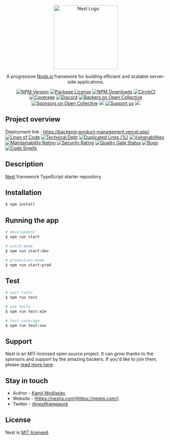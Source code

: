 <p align="center">
  <a href="http://nestjs.com/" target="blank"><img src="https://nestjs.com/img/logo-small.svg" width="200" alt="Nest Logo" /></a>
</p>

[circleci-image]: https://img.shields.io/circleci/build/github/nestjs/nest/master?token=abc123def456
[circleci-url]: https://circleci.com/gh/nestjs/nest

  <p align="center">A progressive <a href="http://nodejs.org" target="_blank">Node.js</a> framework for building efficient and scalable server-side applications.</p>
    <p align="center">
<a href="https://www.npmjs.com/~nestjscore" target="_blank"><img src="https://img.shields.io/npm/v/@nestjs/core.svg" alt="NPM Version" /></a>
<a href="https://www.npmjs.com/~nestjscore" target="_blank"><img src="https://img.shields.io/npm/l/@nestjs/core.svg" alt="Package License" /></a>
<a href="https://www.npmjs.com/~nestjscore" target="_blank"><img src="https://img.shields.io/npm/dm/@nestjs/common.svg" alt="NPM Downloads" /></a>
<a href="https://circleci.com/gh/nestjs/nest" target="_blank"><img src="https://img.shields.io/circleci/build/github/nestjs/nest/master" alt="CircleCI" /></a>
<a href="https://coveralls.io/github/nestjs/nest?branch=master" target="_blank"><img src="https://coveralls.io/repos/github/nestjs/nest/badge.svg?branch=master#9" alt="Coverage" /></a>
<a href="https://discord.gg/G7Qnnhy" target="_blank"><img src="https://img.shields.io/badge/discord-online-brightgreen.svg" alt="Discord"/></a>
<a href="https://opencollective.com/nest#backer" target="_blank"><img src="https://opencollective.com/nest/backers/badge.svg" alt="Backers on Open Collective" /></a>
<a href="https://opencollective.com/nest#sponsor" target="_blank"><img src="https://opencollective.com/nest/sponsors/badge.svg" alt="Sponsors on Open Collective" /></a>
  <a href="https://paypal.me/kamilmysliwiec" target="_blank"><img src="https://img.shields.io/badge/Donate-PayPal-ff3f59.svg"/></a>
    <a href="https://opencollective.com/nest#sponsor"  target="_blank"><img src="https://img.shields.io/badge/Support%20us-Open%20Collective-41B883.svg" alt="Support us"></a>
  <a href="https://twitter.com/nestframework" target="_blank"><img src="https://img.shields.io/twitter/follow/nestframework.svg?style=social&label=Follow"></a>
</p>
  <!--[![Backers on Open Collective](https://opencollective.com/nest/backers/badge.svg)](https://opencollective.com/nest#backer)
  [![Sponsors on Open Collective](https://opencollective.com/nest/sponsors/badge.svg)](https://opencollective.com/nest#sponsor)-->


## Project overview 
Deployment link : https://backend-product-management.vercel.app/
[![Lines of Code](https://sonarcloud.io/api/project_badges/measure?project=TheGreatJordach_mini-product-management&metric=ncloc)](https://sonarcloud.io/summary/new_code?id=TheGreatJordach_mini-product-management)
[![Technical Debt](https://sonarcloud.io/api/project_badges/measure?project=TheGreatJordach_mini-product-management&metric=sqale_index)](https://sonarcloud.io/summary/new_code?id=TheGreatJordach_mini-product-management)
[![Duplicated Lines (%)](https://sonarcloud.io/api/project_badges/measure?project=TheGreatJordach_mini-product-management&metric=duplicated_lines_density)](https://sonarcloud.io/summary/new_code?id=TheGreatJordach_mini-product-management)
[![Vulnerabilities](https://sonarcloud.io/api/project_badges/measure?project=TheGreatJordach_mini-product-management&metric=vulnerabilities)](https://sonarcloud.io/summary/new_code?id=TheGreatJordach_mini-product-management)
[![Maintainability Rating](https://sonarcloud.io/api/project_badges/measure?project=TheGreatJordach_mini-product-management&metric=sqale_rating)](https://sonarcloud.io/summary/new_code?id=TheGreatJordach_mini-product-management)
[![Security Rating](https://sonarcloud.io/api/project_badges/measure?project=TheGreatJordach_mini-product-management&metric=security_rating)](https://sonarcloud.io/summary/new_code?id=TheGreatJordach_mini-product-management)
[![Quality Gate Status](https://sonarcloud.io/api/project_badges/measure?project=TheGreatJordach_mini-product-management&metric=alert_status)](https://sonarcloud.io/summary/new_code?id=TheGreatJordach_mini-product-management)
[![Bugs](https://sonarcloud.io/api/project_badges/measure?project=TheGreatJordach_mini-product-management&metric=bugs)](https://sonarcloud.io/summary/new_code?id=TheGreatJordach_mini-product-management)
[![Code Smells](https://sonarcloud.io/api/project_badges/measure?project=TheGreatJordach_mini-product-management&metric=code_smells)](https://sonarcloud.io/summary/new_code?id=TheGreatJordach_mini-product-management)


## Description

[Nest](https://github.com/nestjs/nest) framework TypeScript starter repository.

## Installation

```bash
$ npm install
```

## Running the app

```bash
# development
$ npm run start

# watch mode
$ npm run start:dev

# production mode
$ npm run start:prod
```

## Test

```bash
# unit tests
$ npm run test

# e2e tests
$ npm run test:e2e

# test coverage
$ npm run test:cov
```

## Support

Nest is an MIT-licensed open source project. It can grow thanks to the sponsors and support by the amazing backers. If you'd like to join them, please [read more here](https://docs.nestjs.com/support).

## Stay in touch

- Author - [Kamil Myśliwiec](https://kamilmysliwiec.com)
- Website - [https://nestjs.com](https://nestjs.com/)
- Twitter - [@nestframework](https://twitter.com/nestframework)

## License

Nest is [MIT licensed](LICENSE).
